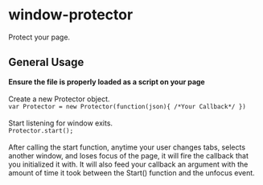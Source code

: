 # window-protector
Protect your page.

## General Usage
<b>Ensure the file is properly loaded as a script on your page</b>
<br><br>
Create a new Protector object.<br>
`var Protector = new Protector(function(json){
  /*Your Callback*/
 })`
<br><br>
Start listening for window exits.<br>
`Protector.start();`
<br><br>
After calling the start function, anytime your user changes tabs, selects another window, and loses focus of the page,
it will fire the callback that you initialized it with. It will also feed your callback an argument with the amount 
of time it took between the Start() function and the unfocus event.
